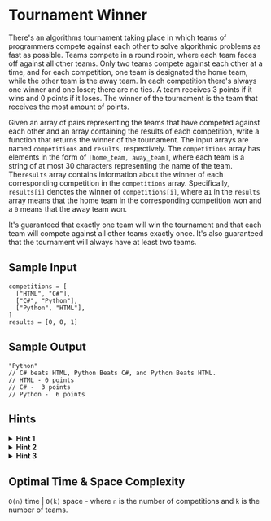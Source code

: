 # Tournament Winner

There's an algorithms tournament taking place in which teams of programmers compete against each other to solve algorithmic problems as fast as possible. Teams compete in a round robin, where each team faces off against all other teams. Only two teams compete against each other at a time, and for each competition, one team is designated the home team, while the other team is the away team. In each competition there's always one winner and one loser; there are no ties. A team receives 3 points if it wins and 0 points if it loses. The winner of the tournament is the team that receives the most amount of points.

Given an array of pairs representing the teams that have competed against each other and an array containing the results of each competition, write a function that returns the winner of the tournament. The input arrays are named `competitions` and `results`, respectively. The `competitions` array has elements in the form of `[home_team, away_team]`, where each team is a string of at most 30 characters representing the name of the team. The`results` array contains information about the winner of each corresponding competition in the `competitions` array. Specifically, `results[i]` denotes the winner of `competitions[i]`, where a`1` in the `results` array means that the home team in the corresponding competition won and a `0` means that the away team won.

It's guaranteed that exactly one team will win the tournament and that each team will compete against all other teams exactly once. It's also guaranteed that the tournament will always have at least two teams.

## Sample Input

```plaintext
competitions = [
  ["HTML", "C#"],
  ["C#", "Python"],
  ["Python", "HTML"],
]
results = [0, 0, 1]
```

## Sample Output

```plaintext
"Python"
// C# beats HTML, Python Beats C#, and Python Beats HTML.
// HTML - 0 points 
// C# -  3 points
// Python -  6 points
```

## Hints

<details>
<summary><b>Hint 1</b></summary>

Don't overcomplicate this problem. How would you solve it by hand? Consider that approach, and try to translate it into code.

</details>

<details>
<summary><b>Hint 2</b></summary>

Use a hash table to store the total points collected by each team, with the team names as keys in the hash table. Once you know how many points each team has, how can you determine which one is the winner?

</details>

<details>
<summary><b>Hint 3</b></summary>

Loop through all of the competitions, and update the hash table at every iteration. For each competition, consider the name of the winning team; if the name already exists in the hash table, update that entry by adding 3 points to it. If the team name doesn't exist in the hash table, add a new entry in the hash table with the key as the team name and the value as 3 (since the team won its first competition). While looping through all of the competitions, keep track of the team with the highest score, and at the end of the algorithm, return the team with the highest score.

</details>

## Optimal Time & Space Complexity

`O(n)` time | `O(k)` space - where `n` is the number of competitions and `k` is the number of teams.
